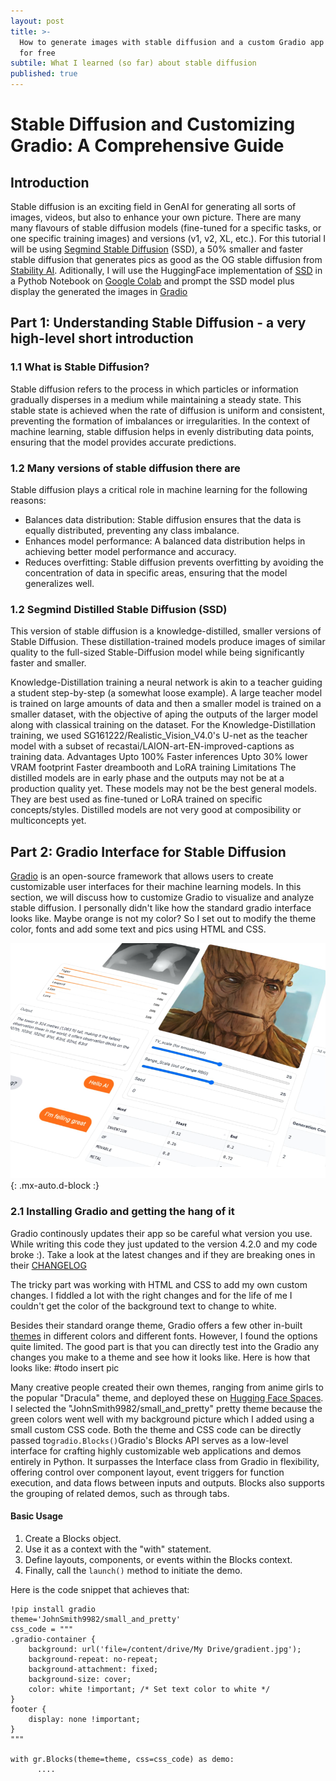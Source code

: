 ```yaml
---
layout: post
title: >-
  How to generate images with stable diffusion and a custom Gradio app interface
  for free
subtile: What I learned (so far) about stable diffusion
published: true
---
```


# Stable Diffusion and Customizing Gradio: A Comprehensive Guide

## Introduction

Stable diffusion is an exciting field in GenAI for generating all sorts of images, videos, but also to enhance your own picture. There are many many flavours of stable diffusion models (fine-tuned for a specific tasks, or one specific training images) and versions (v1, v2, XL, etc.). For this tutorial I will be using [Segmind Stable Diffusion](https://github.com/segmind/distill-sd) (SSD), a 50% smaller and faster stable diffusion that generates pics as good as the OG stable diffusion from [Stability AI](https://stability.ai/stable-diffusion/). Aditionally, I will use the HuggingFace implementation of [SSD](https://huggingface.co/segmind/SSD-1B) in a Pythob Notebook on [Google Colab](https://colab.research.google.com/) and prompt the SSD model plus display the generated the images in [Gradio](https://www.gradio.app/)


## Part 1: Understanding Stable Diffusion - a very high-level short introduction

### 1.1 What is Stable Diffusion?

Stable diffusion refers to the process in which particles or information gradually disperses in a medium while maintaining a steady state. This stable state is achieved when the rate of diffusion is uniform and consistent, preventing the formation of imbalances or irregularities. In the context of machine learning, stable diffusion helps in evenly distributing data points, ensuring that the model provides accurate predictions.

### 1.2 Many versions of stable diffusion there are

Stable diffusion plays a critical role in machine learning for the following reasons:
- Balances data distribution: Stable diffusion ensures that the data is equally distributed, preventing any class imbalance.
- Enhances model performance: A balanced data distribution helps in achieving better model performance and accuracy.
- Reduces overfitting: Stable diffusion prevents overfitting by avoiding the concentration of data in specific areas, ensuring that the model generalizes well.

### 1.2 Segmind Distilled Stable Diffusion (SSD)
This version of stable diffusion is a knowledge-distilled, smaller versions of Stable Diffusion. 
These distillation-trained models produce images of similar quality to the full-sized Stable-Diffusion model while being significantly faster and smaller.

Knowledge-Distillation training a neural network is akin to a teacher guiding a student step-by-step (a somewhat loose example). A large teacher model is trained on large amounts of data and then a smaller model is trained on a smaller dataset, with the objective of aping the outputs of the larger model along with classical training on the dataset.
For the Knowledge-Distillation training, we used SG161222/Realistic_Vision_V4.0's U-net as the teacher model with a subset of recastai/LAION-art-EN-improved-captions as training data. Advantages
Upto 100% Faster inferences
Upto 30% lower VRAM footprint
Faster dreambooth and LoRA training
Limitations
The distilled models are in early phase and the outputs may not be at a production quality yet.
These models may not be the best general models. They are best used as fine-tuned or LoRA trained on specific concepts/styles.
Distilled models are not very good at composibility or multiconcepts yet.



## Part 2: Gradio Interface for Stable Diffusion
[Gradio](https://www.gradio.app/) is an open-source framework that allows users to create customizable user interfaces for their machine learning models. In this section, we will discuss how to customize Gradio to visualize and analyze stable diffusion. I personally didn't like how the standard gradio interface looks like. Maybe orange is not my color? So I set out to modify the theme color, fonts and add some text and pics using HTML and CSS.

![Gradio Standard Look](/assets/img/gradio.png){: .mx-auto.d-block :}

### 2.1 Installing Gradio and getting the hang of it

Gradio continously updates their app so be careful what version you use. While writing this code they just updated to the version 4.2.0 and my code broke :). Take a look at the latest changes and if they are breaking ones in their [CHANGELOG](https://github.com/gradio-app/gradio/blob/main/CHANGELOG.md)

The tricky part was working with HTML and CSS to add my own custom changes. I fiddled a lot with the right changes and for the life of me I couldn't get the color of the background text to change to white.  

Besides their standard orange theme, Gradio offers a few other in-built [themes](https://www.gradio.app/main/docs/themes) in different colors and different fonts. However, I found the options quite limited. The good part is that you can directly test into the Gradio any changes you make to a theme and see how it looks like. Here is how that looks like: #todo insert pic

Many creative people created their own themes, ranging from anime girls to the popular "Dracula" theme, and deployed these on [Hugging Face Spaces](https://huggingface.co/spaces/gradio/theme-gallery). I selected the "JohnSmith9982/small_and_pretty" pretty theme because the green colors went well with my background picture which I added using a small custom CSS code. Both the theme and CSS code can be directly passed to`gradio.Blocks()`Gradio's Blocks API serves as a low-level interface for crafting highly customizable web applications and demos entirely in Python. It surpasses the Interface class from Gradio in flexibility, offering control over component layout, event triggers for function execution, and data flows between inputs and outputs. Blocks also supports the grouping of related demos, such as through tabs.

#### Basic Usage

  1. Create a Blocks object.
  2. Use it as a context with the "with" statement.
  3. Define layouts, components, or events within the Blocks context.
  4. Finally, call the `launch()` method to initiate the demo.


Here is the code snippet that achieves that:

~~~
!pip install gradio
theme='JohnSmith9982/small_and_pretty'
css_code = """
.gradio-container {
    background: url('file=/content/drive/My Drive/gradient.jpg');
    background-repeat: no-repeat;
    background-attachment: fixed;
    background-size: cover;
    color: white !important; /* Set text color to white */
}
footer {
    display: none !important;
}
"""

with gr.Blocks(theme=theme, css=css_code) as demo:
      ....
~~~

